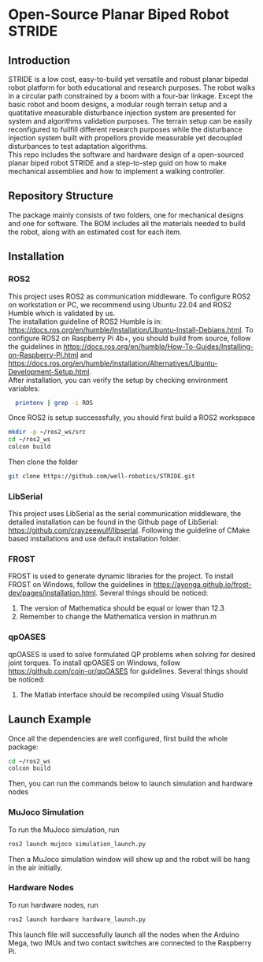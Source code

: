 # Open-Source Planar Biped Robot STRIDE
## Introduction
STRIDE is a low cost, easy-to-build yet versatile and robust planar bipedal robot platform for both educational and research purposes. The robot walks in a circular path constrained by a boom with a four-bar linkage. Except the basic robot and boom designs, a modular rough terrain setup and a quatitative measurable disturbance injection system are presented for system and algorithms validation purposes. The terrain setup can be easily reconfigured to fuilfill different research purposes while the disturbance injection system built with propellors provide measurable yet decoupled disturbances to test adaptation algorithms.  
This repo includes the software and hardware design of a open-sourced planar biped robot STRIDE and a step-to-step guid on how to make mechanical assemblies and how to implement a walking controller.
## Repository Structure
The package mainly consists of two folders, one for mechanical designs and one for software. The BOM includes all the materials needed to build the robot, along with an estimated cost for each item.
## Installation
### ROS2 
This project uses ROS2 as communication middleware. To configure ROS2 on workstation or PC, we recommend using Ubuntu 22.04 and ROS2 Humble which is validated by us. \
The installation guideline of ROS2 Humble is in: https://docs.ros.org/en/humble/Installation/Ubuntu-Install-Debians.html. To configure ROS2 on Raspberry Pi 4b+, you should build from source, follow the guidelines in https://docs.ros.org/en/humble/How-To-Guides/Installing-on-Raspberry-Pi.html and https://docs.ros.org/en/humble/Installation/Alternatives/Ubuntu-Development-Setup.html. \
After installation, you can verify the setup by checking environment variables: 
```bash
  printenv | grep -i ROS
```
Once ROS2 is setup successsfully, you should first build a ROS2 workspace
```bash
mkdir -p ~/ros2_ws/src
cd ~/ros2_ws
colcon build
```
Then clone the folder
```bash
git clone https://github.com/well-robotics/STRIDE.git
```
### LibSerial
This project uses LibSerial as the serial communication middleware, the detailed installation can be found in the Github page of LibSerial: https://github.com/crayzeewulf/libserial. Following the guideline of CMake based installations and use default installation folder. 

### FROST
FROST is used to generate dynamic libraries for the project. To install FROST on Windows, follow the guidelines in https://ayonga.github.io/frost-dev/pages/installation.html. Several things should be noticed: 
1. The version of Mathematica should be equal or lower than 12.3
2. Remember to change the Mathematica version in mathrun.m
### qpOASES
qpOASES is used to solve formulated QP problems when solving for desired joint torques. To install qpOASES on Windows, follow https://github.com/coin-or/qpOASES for guidelines. Several things should be noticed: 
1. The Matlab interface should be recompiled using Visual Studio 

## Launch Example
Once all the dependencies are well configured, first build the whole package: 
```bash
cd ~/ros2_ws
colcon build
```
Then, you can run the commands below to launch simulation and hardware nodes
### MuJoco Simulation
To run the MuJoco simulation, run
```bash
ros2 launch mujoco simulation_launch.py
```
Then a MuJoco simulation window will show up and the robot will be hang in the air initially. 
### Hardware Nodes
To run hardware nodes, run 
```bash
ros2 launch hardware hardware_launch.py
```
This launch file will successfully launch all the nodes when the Arduino Mega, two IMUs and two contact switches are connected to the Raspberry Pi. 
